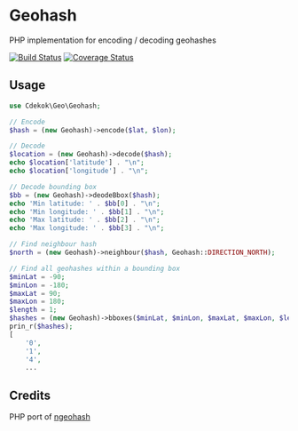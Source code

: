 # Geohash

PHP implementation for encoding / decoding geohashes

[![Build Status](https://travis-ci.org/cdekok/geo.svg?branch=develop)](https://travis-ci.org/cdekok/geo)
[![Coverage Status](https://coveralls.io/repos/github/cdekok/geo/badge.svg?branch=develop)](https://coveralls.io/github/cdekok/geo?branch=develop)

## Usage

```php
use Cdekok\Geo\Geohash;

// Encode
$hash = (new Geohash)->encode($lat, $lon);

// Decode
$location = (new Geohash)->decode($hash);
echo $location['latitude'] . "\n";
echo $location['longitude'] . "\n";

// Decode bounding box
$bb = (new Geohash)->deodeBbox($hash);
echo 'Min latitude: ' . $bb[0] . "\n";
echo 'Min longitude: ' . $bb[1] . "\n";
echo 'Max latitude: ' . $bb[2] . "\n";
echo 'Max longitude: ' . $bb[3] . "\n";

// Find neighbour hash
$north = (new Geohash)->neighbour($hash, Geohash::DIRECTION_NORTH);

// Find all geohashes within a bounding box
$minLat = -90;
$minLon = -180;
$maxLat = 90;
$maxLon = 180;
$length = 1;
$hashes = (new Geohash)->bboxes($minLat, $minLon, $maxLat, $maxLon, $length);
prin_r($hashes);
[
    '0',
    '1',
    '4',
    ...
```

## Credits

PHP port of [ngeohash](https://github.com/sunng87/node-geohash)
